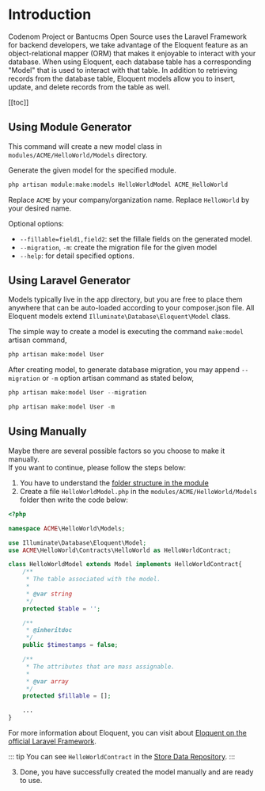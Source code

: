 # Introduction
Codenom Project or Bantucms Open Source uses the Laravel Framework for backend developers, we take advantage of the Eloquent feature as an object-relational mapper (ORM) that makes it enjoyable to interact with your database. When using Eloquent, each database table has a corresponding "Model" that is used to interact with that table. In addition to retrieving records from the database table, Eloquent models allow you to insert, update, and delete records from the table as well.

[[toc]]

## Using Module Generator
This command will create a new model class in `modules/ACME/HelloWorld/Models` directory.

Generate the given model for the specified module.
~~~php
php artisan module:make:models HelloWorldModel ACME_HelloWorld
~~~
Replace `ACME` by your company/organization name.
Replace `HelloWorld` by your desired name.

Optional options:
 - `--fillable=field1,field2`: set the fillale fields on the generated model.
 - `--migration`, `-m`: create the migration file for the given model
 - `--help`: for detail specified options.

## Using Laravel Generator
Models typically live in the app directory, but you are free to place them anywhere that can be auto-loaded according to your composer.json file. All Eloquent models extend `Illuminate\Database\Eloquent\Model` class.

The simple way to create a model is executing the command `make:model` artisan command,

~~~php
php artisan make:model User
~~~

After creating model, to generate database migration, you may append `--migration` or `-m` option artisan command as stated below,

~~~php
php artisan make:model User --migration
~~~
~~~php
php artisan make:model User -m
~~~

## Using Manually
Maybe there are several possible factors so you choose to make it manually.<br/> If you want to continue, please follow the steps below:
1. You have to understand the [folder structure in the module](../README.md#directory-structure)
2. Create a file `HelloWorldModel.php` in the `modules/ACME/HelloWorld/Models` folder then write the code below:
~~~php
<?php

namespace ACME\HelloWorld\Models;

use Illuminate\Database\Eloquent\Model;
use ACME\HelloWorld\Contracts\HelloWorld as HelloWorldContract;

class HelloWorldModel extends Model implements HelloWorldContract{
    /**
     * The table associated with the model.
     *
     * @var string
     */
    protected $table = '';

    /**
     * @inheritdoc
     */
    public $timestamps = false;

    /**
     * The attributes that are mass assignable.
     *
     * @var array
     */
    protected $fillable = [];

    ...
}
~~~
For more information about Eloquent, you can visit about [Eloquent on the official Laravel Framework](https://laravel.com/docs/8.x/eloquent).

::: tip
You can see `HelloWorldContract` in the [Store Data Repository](../developments/store-data-through-repositories.md#contract).
:::

3. Done, you have successfully created the model manually and are ready to use.
